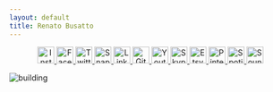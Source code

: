 ```yaml
---
layout: default
title: Renato Busatto
---
```


<p class="social" align="center">
  <a href="https://www.instagram.com/renatobusatto/"><img alt="Instagram" src="https://user-images.githubusercontent.com/9153475/115799589-380e5600-a3af-11eb-94c3-7e3cbb9f1e86.png" width="30"/> </a>
  <a href="https://www.facebook.com/renatobusatto/"><img alt="Facebook" src="https://user-images.githubusercontent.com/9153475/115799729-73a92000-a3af-11eb-80ea-949ca99d5ce8.png" width="30"/> </a>
  <a href="https://twitter.com/renatobusatto"><img alt="Twitter" src="https://user-images.githubusercontent.com/9153475/115799623-4bb9bc80-a3af-11eb-8034-8534cbc32adc.png" width="30"/> </a>
  <a href="https://www.snapchat.com/add/renatobusatto"><img alt="Snapchat" src="https://user-images.githubusercontent.com/9153475/115799662-5c6a3280-a3af-11eb-99dd-11f3f0ab4b51.png" width="30"/> </a>
  <a href="https://www.linkedin.com/in/renatobusatto/"><img alt="LinkedIn" src="https://user-images.githubusercontent.com/9153475/115799705-6c821200-a3af-11eb-8e6e-bb5c969e030d.png" width="30"/> </a>
  <a href="https://github.com/renatobusatto"><img alt="Github" src="https://user-images.githubusercontent.com/9153475/115801323-d9e37200-a3b2-11eb-8f25-fb2008aff484.png" width="30"/> </a>
  <a href="https://www.youtube.com/channel/UCUHgYOKo0xGCgDEQb851gLw"><img alt="Youtube" src="https://user-images.githubusercontent.com/9153475/115799605-42305480-a3af-11eb-9148-1c96e50b5bb3.png" width="30"/> </a>
  <a href="https://join.skype.com/invite/k3BmDpY2KEWg"><img alt="Skype" src="https://user-images.githubusercontent.com/9153475/115799668-5d9b5f80-a3af-11eb-9183-e3049bbcdf9f.png" width="30"/> </a>
  <a href="https://www.etsy.com/uk/people/wr2pgwz3"><img alt="Etsy" src="https://user-images.githubusercontent.com/9153475/115799732-74da4d00-a3af-11eb-914e-fa47ed6413f2.png" width="30"/> </a>
  <a href="https://www.pinterest.com/renatobusatto"><img alt="Pinterest" src="https://user-images.githubusercontent.com/9153475/115799684-65f39a80-a3af-11eb-9c83-9efd5c224be4.png" width="30"/> </a>
  <a href="https://open.spotify.com/user/2t4fnotmm48y1woz2g5hs1i3i?si=83nGxSbNTA6GWV5nznlVvQ"><img alt="Spotify" src="https://user-images.githubusercontent.com/9153475/115799649-570ce800-a3af-11eb-8760-3bb66f9f1aab.png" width="30"/> </a>
  <a href="https://soundcloud.com/renatobusatto"><img alt="Soundcloud" src="https://user-images.githubusercontent.com/9153475/115799656-5a07d880-a3af-11eb-964d-39286cfe6bc7.png" width="30"/></a>
</p>

![building](https://user-images.githubusercontent.com/9153475/115804778-0c449d80-a3ba-11eb-8836-248a91a02a74.png)

